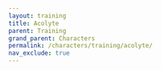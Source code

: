 ```yaml
---
layout: training
title: Acolyte
parent: Training
grand_parent: Characters
permalink: /characters/training/acolyte/
nav_exclude: true
---
```


